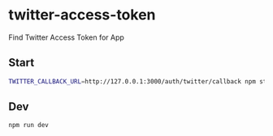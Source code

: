 # twitter-access-token
Find Twitter Access Token for App

## Start

```sh
TWITTER_CALLBACK_URL=http://127.0.0.1:3000/auth/twitter/callback npm start
```

## Dev

```sh
npm run dev
```
